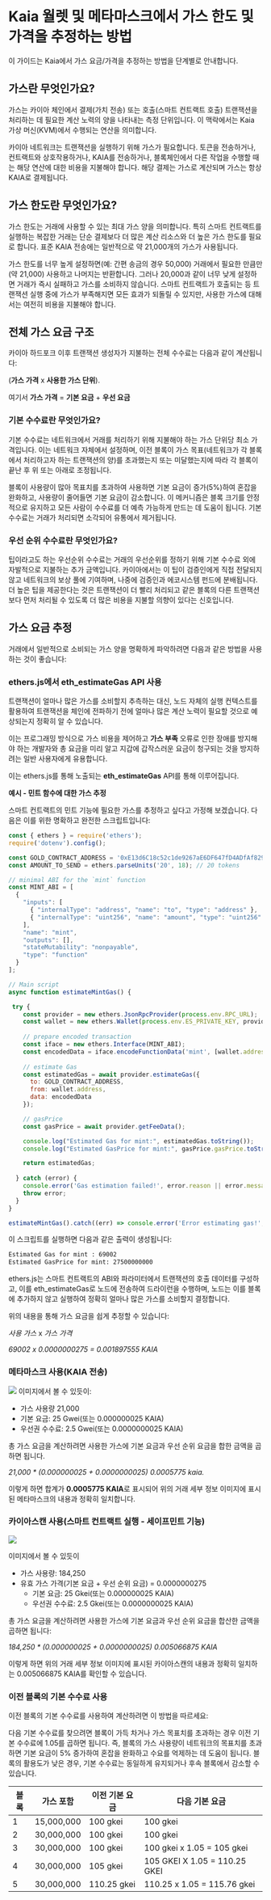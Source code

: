 # Kaia 월렛 및 메타마스크에서 가스 한도 및 가격을 추정하는 방법

이 가이드는 Kaia에서 가스 요금/가격을 추정하는 방법을 단계별로 안내합니다.

## 가스란 무엇인가요?

가스는 카이아 체인에서 결제(가치 전송) 또는 호출(스마트 컨트랙트 호출) 트랜잭션을 처리하는 데 필요한 계산 노력의 양을 나타내는 측정 단위입니다. 이 맥락에서는 Kaia 가상 머신(KVM)에서 수행되는 연산을 의미합니다.

카이아 네트워크는 트랜잭션을 실행하기 위해 가스가 필요합니다. 토큰을 전송하거나, 컨트랙트와 상호작용하거나, KAIA를 전송하거나, 블록체인에서 다른 작업을 수행할 때는 해당 연산에 대한 비용을 지불해야 합니다. 해당 결제는 가스로 계산되며 가스는 항상 KAIA로 결제됩니다.

## 가스 한도란 무엇인가요?

가스 한도는 거래에 사용할 수 있는 최대 가스 양을 의미합니다. 특히 스마트 컨트랙트를 실행하는 복잡한 거래는 단순 결제보다 더 많은 계산 리소스와 더 높은 가스 한도를 필요로 합니다. 표준 KAIA 전송에는 일반적으로 약 21,000개의 가스가 사용됩니다.

가스 한도를 너무 높게 설정하면(예: 간편 송금의 경우 50,000) 거래에서 필요한 만큼만(약 21,000) 사용하고 나머지는 반환합니다. 그러나 20,000과 같이 너무 낮게 설정하면 거래가 즉시 실패하고 가스를 소비하지 않습니다. 스마트 컨트랙트가 호출되는 등 트랜잭션 실행 중에 가스가 부족해지면 모든 효과가 되돌릴 수 있지만, 사용한 가스에 대해서는 여전히 비용을 지불해야 합니다.

## 전체 가스 요금 구조

카이아 하드포크 이후 트랜잭션 생성자가 지불하는 전체 수수료는 다음과 같이 계산됩니다:

(**가스 가격** x **사용한 가스 단위**).

여기서 **가스 가격** = **기본 요금** + **우선 요금**

### 기본 수수료란 무엇인가요?

기본 수수료는 네트워크에서 거래를 처리하기 위해 지불해야 하는 가스 단위당 최소 가격입니다. 이는 네트워크 자체에서 설정하며, 이전 블록이 가스 목표(네트워크가 각 블록에서 처리하고자 하는 트랜잭션의 양)를 초과했는지 또는 미달했는지에 따라 각 블록이 끝난 후 위 또는 아래로 조정됩니다.

블록이 사용량이 많아 목표치를 초과하여 사용하면 기본 요금이 증가(5%)하여 혼잡을 완화하고, 사용량이 줄어들면 기본 요금이 감소합니다.  이 메커니즘은 블록 크기를 안정적으로 유지하고 모든 사람이 수수료를 더 예측 가능하게 만드는 데 도움이 됩니다. 기본 수수료는 거래가 처리되면 소각되어 유통에서 제거됩니다.

### 우선 순위 수수료란 무엇인가요?

팁이라고도 하는 우선순위 수수료는 거래의 우선순위를 정하기 위해 기본 수수료 외에 자발적으로 지불하는 추가 금액입니다. 카이아에서는 이 팁이 검증인에게 직접 전달되지 않고 네트워크의 보상 풀에 기여하며, 나중에 검증인과 에코시스템 펀드에 분배됩니다. 더 높은 팁을 제공한다는 것은 트랜잭션이 더 빨리 처리되고 같은 블록의 다른 트랜잭션보다 먼저 처리될 수 있도록 더 많은 비용을 지불할 의향이 있다는 신호입니다.

## 가스 요금 추정

거래에서 일반적으로 소비되는 가스 양을 명확하게 파악하려면 다음과 같은 방법을 사용하는 것이 좋습니다:

### ethers.js에서 eth_estimateGas API 사용

트랜잭션이 얼마나 많은 가스를 소비할지 추측하는 대신, 노드 자체의 실행 컨텍스트를 활용하여 트랜잭션을 체인에 전파하기 전에 얼마나 많은 계산 노력이 필요할 것으로 예상되는지 정확히 알 수 있습니다.

이는 프로그래밍 방식으로 가스 비용을 제어하고 **가스 부족** 오류로 인한 장애를 방지해야 하는 개발자와 총 요금을 미리 알고 지갑에 갑작스러운 요금이 청구되는 것을 방지하려는 일반 사용자에게 유용합니다.

이는 ethers.js를 통해 노출되는 **eth_estimateGas** API를 통해 이루어집니다.

**예시 - 민트 함수에 대한 가스 추정**

스마트 컨트랙트의 민트 기능에 필요한 가스를 추정하고 싶다고 가정해 보겠습니다. 다음은 이를 위한 명확하고 완전한 스크립트입니다:

```js
const { ethers } = require('ethers');
require('dotenv').config();

const GOLD_CONTRACT_ADDRESS = '0xE13d6C18c52c1de9267aE6DF647fD4ADfAf82977';
const AMOUNT_TO_SEND = ethers.parseUnits('20', 18); // 20 tokens

// minimal ABI for the `mint` function
const MINT_ABI = [
  {
    "inputs": [
      { "internalType": "address", "name": "to", "type": "address" },
      { "internalType": "uint256", "name": "amount", "type": "uint256" }
    ],
    "name": "mint",
    "outputs": [],
    "stateMutability": "nonpayable",
    "type": "function"
  }
];

// Main script
async function estimateMintGas() {

 try {
    const provider = new ethers.JsonRpcProvider(process.env.RPC_URL);
    const wallet = new ethers.Wallet(process.env.ES_PRIVATE_KEY, provider);
    
    // prepare encoded transaction
    const iface = new ethers.Interface(MINT_ABI);
    const encodedData = iface.encodeFunctionData('mint', [wallet.address, AMOUNT_TO_SEND]);
    
    // estimate Gas
    const estimatedGas = await provider.estimateGas({ 
      to: GOLD_CONTRACT_ADDRESS, 
      from: wallet.address, 
      data: encodedData 
    });

    // gasPrice
    const gasPrice = await provider.getFeeData();

    console.log("Estimated Gas for mint:", estimatedGas.toString());
    console.log("Estimated GasPrice for mint:", gasPrice.gasPrice.toString());

    return estimatedGas;
    
  } catch (error) {
    console.error('Gas estimation failed!', error.reason || error.message);
    throw error;
  }
}

estimateMintGas().catch((err) => console.error('Error estimating gas!', err)); 
```

이 스크립트를 실행하면 다음과 같은 출력이 생성됩니다:

```bash
Estimated Gas for mint : 69002
Estimated GasPrice for mint: 27500000000
```

ethers.js는 스마트 컨트랙트의 ABI와 파라미터에서 트랜잭션의 호출 데이터를 구성하고, 이를 eth_estimateGas로 노드에 전송하여 드라이런을 수행하며, 노드는 이를 블록에 추가하지 않고 실행하여 정확히 얼마나 많은 가스를 소비할지 결정합니다.

위의 내용을 통해 가스 요금을 쉽게 추정할 수 있습니다:

_사용 가스_ x _가스 가격_

_69002 x 0.0000000275
\= 0.001897555 KAIA_

### 메타마스크 사용(KAIA 전송)

![](/img/build/wallets/estimate-gas-mm.png)
이미지에서 볼 수 있듯이:

- 가스 사용량 21,000
- 기본 요금: 25 Gwei(또는 0.000000025 KAIA)
- 우선권 수수료: 2.5 Gwei(또는 0.0000000025 KAIA)

총 가스 요금을 계산하려면 사용한 가스에 기본 요금과 우선 순위 요금을 합한 금액을 곱하면 됩니다.

_21,000 \* (0.000000025 + 0.0000000025)
0.0005775 kaia._

이렇게 하면 합계가 **0.0005775 KAIA**로 표시되어 위의 거래 세부 정보 이미지에 표시된 메타마스크의 내용과 정확히 일치합니다.

### 카이아스캔 사용(스마트 컨트랙트 실행 - 세이프민트 기능)

![](/img/build/wallets/estimate-gas-kaiascan.png)

이미지에서 볼 수 있듯이

- 가스 사용량: 184,250
- 유효 가스 가격(기본 요금 + 우선 순위 요금) = 0.0000000275
  - 기본 요금: 25 Gkei(또는 0.000000025 KAIA)
  - 우선권 수수료: 2.5 Gkei(또는 0.0000000025 KAIA)

총 가스 요금을 계산하려면 사용한 가스에 기본 요금과 우선 순위 요금을 합산한 금액을 곱하면 됩니다:

_184,250 \* (0.000000025 + 0.0000000025)
0.005066875 KAIA_

이렇게 하면 위의 거래 세부 정보 이미지에 표시된 카이아스캔의 내용과 정확히 일치하는 0.005066875 KAIA를 확인할 수 있습니다.

### 이전 블록의 기본 수수료 사용

이전 블록의 기본 수수료를 사용하여 계산하려면 이 방법을 따르세요:

다음 기본 수수료를 찾으려면 블록이 가득 차거나 가스 목표치를 초과하는 경우 이전 기본 수수료에 1.05를 곱하면 됩니다. 즉, 블록의 가스 사용량이 네트워크의 목표치를 초과하면 기본 요금이 5% 증가하여 혼잡을 완화하고 수요를 억제하는 데 도움이 됩니다. 블록의 활용도가 낮은 경우, 기본 수수료는 동일하게 유지되거나 후속 블록에서 감소할 수 있습니다.

| 블록 | 가스 포함      | 이전 기본 요금                    | 다음 기본 요금                                                                    |
| -- | ---------- | --------------------------- | --------------------------------------------------------------------------- |
| 1  | 15,000,000 | 100 gkei                    | 100 gkei                                                                    |
| 2  | 30,000,000 | 100 gkei                    | 100 gkei                                                                    |
| 3  | 30,000,000 | 100 gkei                    | 100 gkei x 1.05 = 105 gkei                                  |
| 4  | 30,000,000 | 105 gkei                    | 105 GKEI X 1.05 = 110.25 GKEI               |
| 5  | 30,000,000 | 110.25 gkei | 110.25 x 1.05 = 115.76 gkei |




